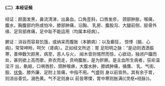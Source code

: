 #### (二）本经证候

经证：颜面发黑，鼻流清涕，出鼻血，口角歪斜，口唇发疹， 颈部肿胀，喉痛，腹水，胸腹部灼热或怕冷，膝部肿痛，沿胸、 乳房、腹股沟、大腿前侧、胫骨外缘、足背部疼痛，足中趾不能运用（均属本经病）。

腑证：消谷而容易饥饿，或纳呆而腹胀（本腑病）：以及癫狂， 惊悸（脑、心病)，常常呻昤，呵欠（肾病）。正如经文所述：胃 足阳明之脉：“是动则洒洒振寒，善伸数欠颜黑，病至，恶人与火， 闻木音则惕然而惊，心欲动，独闭户牖而处，甚则欲上高而歌，弃衣而走，贲响腹胀，是为骭厥。是主血所生病者，狂疟温淫汗 出，鼽衄，口㖞唇胗，颈肿喉痹，大腹水肿，膝嫔肿痛，循膺、 乳、气街、股、[伏兔](https://www.gmzyjc.com/read/zjs/zjs3.1.1-3-0.1.3.3.32.md)、膝外廉、足附上皆痛，中指不用。气盛则 身以前皆热，其有余于胃，则消谷善饥，溺色黄。气不足则身以 前皆寒慄，胃中寒则胀满(《灵枢•经脉》)。
